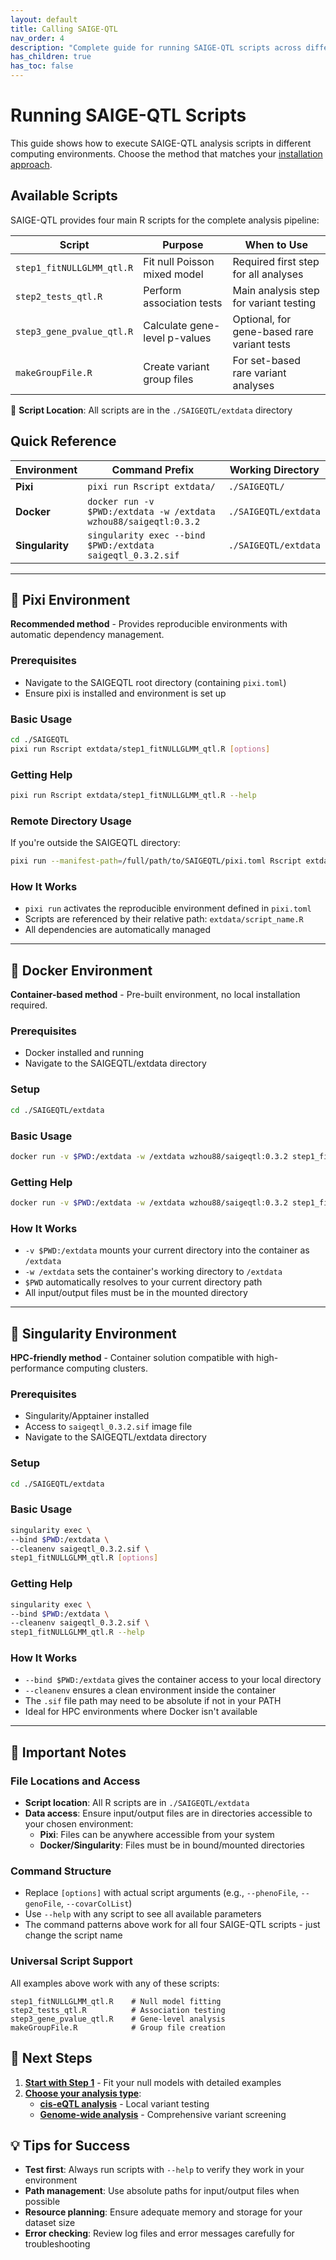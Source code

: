 ```yaml
---
layout: default
title: Calling SAIGE-QTL
nav_order: 4
description: "Complete guide for running SAIGE-QTL scripts across different environments with detailed examples and best practices."
has_children: true
has_toc: false
---
```


# Running SAIGE-QTL Scripts

This guide shows how to execute SAIGE-QTL analysis scripts in different computing environments. Choose the method that matches your [installation approach](Installation.html).

## Available Scripts

SAIGE-QTL provides four main R scripts for the complete analysis pipeline:

| Script | Purpose | When to Use |
|--------|---------|-------------|
| `step1_fitNULLGLMM_qtl.R` | Fit null Poisson mixed model | Required first step for all analyses |
| `step2_tests_qtl.R` | Perform association tests | Main analysis step for variant testing |
| `step3_gene_pvalue_qtl.R` | Calculate gene-level p-values | Optional, for gene-based rare variant tests |
| `makeGroupFile.R` | Create variant group files | For set-based rare variant analyses |

📁 **Script Location**: All scripts are in the `./SAIGEQTL/extdata` directory

## Quick Reference

| Environment | Command Prefix | Working Directory |
|-------------|----------------|-------------------|
| **Pixi** | `pixi run Rscript extdata/` | `./SAIGEQTL/` |
| **Docker** | `docker run -v $PWD:/extdata -w /extdata wzhou88/saigeqtl:0.3.2` | `./SAIGEQTL/extdata` |
| **Singularity** | `singularity exec --bind $PWD:/extdata saigeqtl_0.3.2.sif` | `./SAIGEQTL/extdata` |


---

## 🚀 Pixi Environment

**Recommended method** - Provides reproducible environments with automatic dependency management.

### Prerequisites
- Navigate to the SAIGEQTL root directory (containing `pixi.toml`)
- Ensure pixi is installed and environment is set up

### Basic Usage

```bash
cd ./SAIGEQTL
pixi run Rscript extdata/step1_fitNULLGLMM_qtl.R [options]
```

### Getting Help

```bash
pixi run Rscript extdata/step1_fitNULLGLMM_qtl.R --help
```

### Remote Directory Usage
If you're outside the SAIGEQTL directory:

```bash
pixi run --manifest-path=/full/path/to/SAIGEQTL/pixi.toml Rscript extdata/step1_fitNULLGLMM_qtl.R [options]
```

### How It Works
- `pixi run` activates the reproducible environment defined in `pixi.toml`
- Scripts are referenced by their relative path: `extdata/script_name.R`
- All dependencies are automatically managed


---

## 🐳 Docker Environment

**Container-based method** - Pre-built environment, no local installation required.

### Prerequisites
- Docker installed and running
- Navigate to the SAIGEQTL/extdata directory

### Setup
```bash
cd ./SAIGEQTL/extdata
```

### Basic Usage

```bash
docker run -v $PWD:/extdata -w /extdata wzhou88/saigeqtl:0.3.2 step1_fitNULLGLMM_qtl.R [options]
```

### Getting Help

```bash
docker run -v $PWD:/extdata -w /extdata wzhou88/saigeqtl:0.3.2 step1_fitNULLGLMM_qtl.R --help
```

### How It Works
- `-v $PWD:/extdata` mounts your current directory into the container as `/extdata`
- `-w /extdata` sets the container's working directory to `/extdata`
- `$PWD` automatically resolves to your current directory path
- All input/output files must be in the mounted directory

---

## 🧊 Singularity Environment

**HPC-friendly method** - Container solution compatible with high-performance computing clusters.

### Prerequisites
- Singularity/Apptainer installed
- Access to `saigeqtl_0.3.2.sif` image file
- Navigate to the SAIGEQTL/extdata directory

### Setup
```bash
cd ./SAIGEQTL/extdata
```

### Basic Usage

```bash
singularity exec \
--bind $PWD:/extdata \
--cleanenv saigeqtl_0.3.2.sif \
step1_fitNULLGLMM_qtl.R [options]
```

### Getting Help

```bash
singularity exec \
--bind $PWD:/extdata \
--cleanenv saigeqtl_0.3.2.sif \
step1_fitNULLGLMM_qtl.R --help
```

### How It Works
- `--bind $PWD:/extdata` gives the container access to your local directory
- `--cleanenv` ensures a clean environment inside the container
- The `.sif` file path may need to be absolute if not in your PATH
- Ideal for HPC environments where Docker isn't available 

---

## 📝 Important Notes

### File Locations and Access
- **Script location**: All R scripts are in `./SAIGEQTL/extdata`
- **Data access**: Ensure input/output files are in directories accessible to your chosen environment:
  - **Pixi**: Files can be anywhere accessible from your system
  - **Docker/Singularity**: Files must be in bound/mounted directories

### Command Structure
- Replace `[options]` with actual script arguments (e.g., `--phenoFile`, `--genoFile`, `--covarColList`)
- Use `--help` with any script to see all available parameters
- The command patterns above work for all four SAIGE-QTL scripts - just change the script name

### Universal Script Support
All examples above work with any of these scripts:
```
step1_fitNULLGLMM_qtl.R    # Null model fitting
step2_tests_qtl.R          # Association testing  
step3_gene_pvalue_qtl.R    # Gene-level analysis
makeGroupFile.R            # Group file creation
```

## 🚀 Next Steps

1. **[Start with Step 1](step1.html)** - Fit your null models with detailed examples
2. **[Choose your analysis type](overview.html#analysis-types)**:
   - **[cis-eQTL analysis](cis-eQTL.html)** - Local variant testing
   - **[Genome-wide analysis](genomewide-eQTL.html)** - Comprehensive variant screening

## 💡 Tips for Success

- **Test first**: Always run scripts with `--help` to verify they work in your environment
- **Path management**: Use absolute paths for input/output files when possible
- **Resource planning**: Ensure adequate memory and storage for your dataset size
- **Error checking**: Review log files and error messages carefully for troubleshooting
